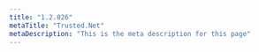 ```yaml
---
title: "1.2.026"
metaTitle: "Trusted.Net"
metaDescription: "This is the meta description for this page"
---
```


